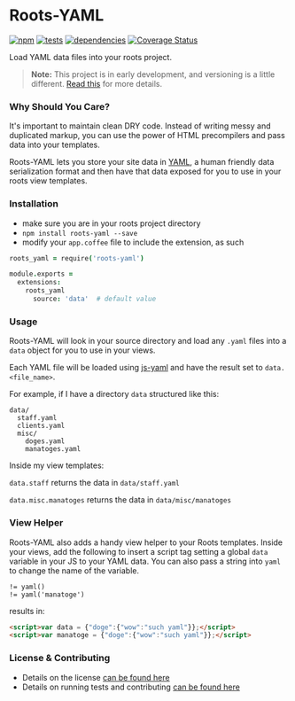 Roots-YAML
=============================

[![npm](https://badge.fury.io/js/roots-yaml.png)](http://badge.fury.io/js/roots-yaml) [![tests](https://travis-ci.org/carrot/roots-yaml.png?branch=master)](https://travis-ci.org/carrot/roots-yaml) [![dependencies](https://david-dm.org/carrot/roots-yaml.png?theme=shields.io)](https://david-dm.org/carrot/roots-yaml) [![Coverage Status](https://img.shields.io/coveralls/carrot/roots-yaml.svg)](https://coveralls.io/r/carrot/roots-yaml?branch=master)

Load YAML data files into your roots project.

> **Note:** This project is in early development, and versioning is a little different. [Read this](http://markup.im/#q4_cRZ1Q) for more details.


### Why Should You Care?

It's important to maintain clean DRY code. Instead of writing messy and duplicated
markup, you can use the power of HTML precompilers and pass data into your
templates.

Roots-YAML lets you store your site data in [YAML](http://www.yaml.org/), a human
friendly data serialization format and then have that data exposed for you to
use in your roots view templates.


### Installation

- make sure you are in your roots project directory
- `npm install roots-yaml --save`
- modify your `app.coffee` file to include the extension, as such

```coffee
roots_yaml = require('roots-yaml')

module.exports =
  extensions:
    roots_yaml
      source: 'data'  # default value
```


### Usage

Roots-YAML will look in your source directory and load any `.yaml`
files into a `data` object for you to use in your views.

Each YAML file will be loaded using [js-yaml](https://github.com/nodeca/js-yaml)
and have the result set to `data.<file_name>`.

For example, if I have a directory `data` structured like this:

```
data/
  staff.yaml
  clients.yaml
  misc/
    doges.yaml
    manatoges.yaml
```

Inside my view templates:

`data.staff` returns the data in `data/staff.yaml`

`data.misc.manatoges` returns the data in `data/misc/manatoges`


### View Helper

Roots-YAML also adds a handy view helper to your Roots templates. Inside your
views, add the following to insert a script tag setting a global `data`
variable in your JS to your YAML data. You can also pass a string into `yaml`
to change the name of the variable.

```jade
!= yaml()
!= yaml('manatoge')
```

results in:

```html
<script>var data = {"doge":{"wow":"such yaml"}};</script>
<script>var manatoge = {"doge":{"wow":"such yaml"}};</script>
```

### License & Contributing

- Details on the license [can be found here](LICENSE.md)
- Details on running tests and contributing [can be found here](contributing.md)
